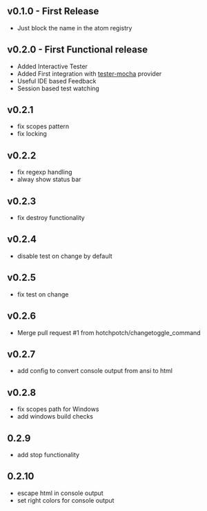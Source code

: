 ## v0.1.0 - First Release
* Just block the name in the atom registry

## v0.2.0 - First Functional release
* Added Interactive Tester
* Added First integration with [tester-mocha](https://github.com/yacut/tester-mocha) provider
* Useful IDE based Feedback
* Session based test watching

## v0.2.1
* fix scopes pattern
* fix locking

## v0.2.2
* fix regexp handling
* alway show status bar

## v0.2.3
* fix destroy functionality

## v0.2.4
* disable test on change by default

## v0.2.5
* fix test on change

## v0.2.6
* Merge pull request #1 from hotchpotch/changetoggle_command

## v0.2.7
* add config to convert console output from ansi to html

## v0.2.8
* fix scopes path for Windows
* add windows build checks

## 0.2.9
* add stop functionality

## 0.2.10
* escape html in console output
* set right colors for console output
